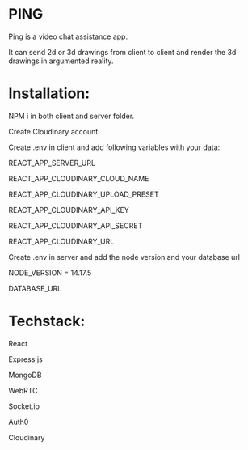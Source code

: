 # PING

Ping is a video chat assistance app. 

It can send 2d or 3d drawings from client to client and render the 3d drawings in argumented reality.

# Installation:
NPM i in both client and server folder.

Create Cloudinary account. 

Create .env in client and add following variables with your data:

REACT_APP_SERVER_URL

REACT_APP_CLOUDINARY_CLOUD_NAME

REACT_APP_CLOUDINARY_UPLOAD_PRESET

REACT_APP_CLOUDINARY_API_KEY

REACT_APP_CLOUDINARY_API_SECRET

REACT_APP_CLOUDINARY_URL


Create .env in server and add the node version and your database url

NODE_VERSION = 14.17.5

DATABASE_URL


# Techstack:

React

Express.js

MongoDB

WebRTC

Socket.io

Auth0

Cloudinary
